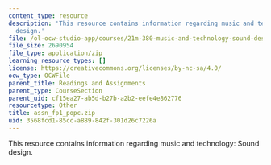 ```yaml
---
content_type: resource
description: 'This resource contains information regarding music and technology: Sound
  design.'
file: /ol-ocw-studio-app/courses/21m-380-music-and-technology-sound-design-spring-2016/3568fcd185cca889842f301d26c7226a_assn_fp1_popc.zip
file_size: 2690954
file_type: application/zip
learning_resource_types: []
license: https://creativecommons.org/licenses/by-nc-sa/4.0/
ocw_type: OCWFile
parent_title: Readings and Assignments
parent_type: CourseSection
parent_uid: cf15ea27-ab5d-b27b-a2b2-eefe4e862776
resourcetype: Other
title: assn_fp1_popc.zip
uid: 3568fcd1-85cc-a889-842f-301d26c7226a
---
```

This resource contains information regarding music and technology: Sound design.